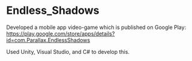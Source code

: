 # Endless_Shadows

Developed a mobile app video-game which is published on Google Play: https://play.google.com/store/apps/details?id=com.Parallax.EndlessShadows

Used Unity, Visual Studio, and C# to develop this.
